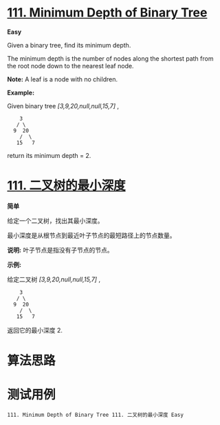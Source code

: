 # [111. Minimum Depth of Binary Tree][enTitle]

**Easy**

Given a binary tree, find its minimum depth.

The minimum depth is the number of nodes along the shortest path from the root node down to the nearest leaf node.

**Note:**  A leaf is a node with no children.

**Example:** 

Given binary tree  *[3,9,20,null,null,15,7]* ,

```
    3
   / \
  9  20
    /  \
   15   7
```

return its minimum depth = 2.
# [111. 二叉树的最小深度][cnTitle]

**简单**

给定一个二叉树，找出其最小深度。

最小深度是从根节点到最近叶子节点的最短路径上的节点数量。

**说明:**  叶子节点是指没有子节点的节点。

**示例:** 

给定二叉树  *[3,9,20,null,null,15,7]* ,

```
    3
   / \
  9  20
    /  \
   15   7
```

返回它的最小深度 2.


# 算法思路

# 测试用例
```
111. Minimum Depth of Binary Tree 111. 二叉树的最小深度 Easy
```

[enTitle]: https://leetcode.com/problems/minimum-depth-of-binary-tree/
[cnTitle]: https://leetcode-cn.com/problems/minimum-depth-of-binary-tree/
